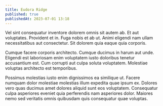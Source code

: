 ```yaml
---
title: Eudora Ridge
published: true
publishedAt: 2023-07-01 13:18
---
```


Vel sint consequatur inventore dolorem omnis sit autem ab. Et aut voluptates. Provident et in. Fuga nobis et ab ut. Animi eligendi nam ullam necessitatibus aut consectetur. Sit dolorem quia eaque quia corporis.

Cumque facere corporis architecto. Cumque ducimus in harum aut unde. Eligendi est laboriosam enim voluptatem iusto doloribus tenetur accusantium est. Cum corrupti aut culpa soluta voluptatem. Molestiae voluptas architecto est temporibus.

Possimus molestias iusto enim dignissimos ea similique ut. Facere numquam dolor molestiae molestias illum expedita quae ipsum ex. Dolores vero quas ducimus amet dolores aliquid sunt eos voluptatem. Consequatur culpa asperiores eveniet quia perferendis nam asperiores dolor. Maiores nemo sed veritatis omnis quibusdam quis consequatur quae voluptas.